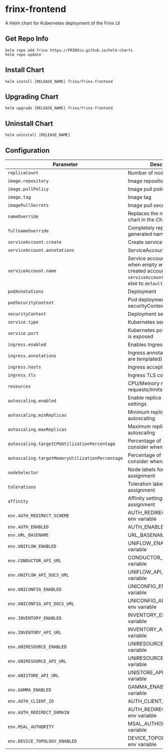 # frinx-frontend

A Helm chart for Kubernetes deployment of the Frinx UI

## Get Repo Info

```console
helm repo add frinx https://FRINXio.github.io/helm-charts
helm repo update
```

## Install Chart

```console
helm install [RELEASE_NAME] frinx/frinx-frontend
```

## Upgrading Chart

```console
helm upgrade [RELEASE_NAME] frinx/frinx-frontend
```

## Uninstall Chart

```console
helm uninstall [RELEASE_NAME]
```

## Configuration

| Parameter | Description | Default |
|-----------|-------------|---------|
| `replicaCount` | Number of nodes | `1` |
| `image.repository` | Image repository | `frinx/krakend` |
| `image.pullPolicy` | Image pull policy | `IfNotPresent` |
| `image.tag` | Image tag | `1.0.2` |
| `imagePullSecrets` | Image pull secrets | `{}` |
| `nameOverride` | Replaces the name of the chart in the Chart.yaml file | `""` |
| `fullnameOverride` |  Completely replaces the generated name | `""` |
| `serviceAccount.create` | Create service account | `true` |
| `serviceAccount.annotations` | ServiceAccount annotations | `{}` |
| `serviceAccount.name` | Service account name to use, when empty will be set to created account if `serviceAccount.create` is set else to `default` | `""` |
| `podAnnotations` | Deployment | `{}` |
| `podSecurityContext` | Pod deployment securityContext | `{}` |
| `securityContext` | Deployment securityContext | See [values.yaml](https://github.com/FRINXio/helm-charts/blob/main/charts/frinx-frontend/values.yaml#L31) |
| `service.type` | Kubernetes service type | `ClusterIP` |
| `service.port` | Kubernetes port where service is exposed | `8888` |
| `ingress.enabled` | Enables Ingress | `false` |
| `ingress.annotations` | Ingress annotations (values are templated) | `{}` |
| `ingress.hosts` | Ingress accepted hostnames  | `[]` |
| `ingress.tls` | Ingress TLS configuration | `[]` |
| `resources` | CPU/Memory resource requests/limits | `{}` |
| `autoscaling.enabled` | Enable replica autoscaling settings | `false` |
| `autoscaling.minReplicas` | Minimum replicas for the pod autoscaling | `1` |
| `autoscaling.maxReplicas` | Maximum replicas for the pod autoscaling | `100` |
| `autoscaling.targetCPUUtilizationPercentage` | Percentage of CPU to consider when autoscaling | `80` |
| `autoscaling.targetMemoryUtilizationPercentage` | Percentage of Memory to consider when autoscaling | |
| `nodeSelector` | Node labels for pod assignment | `{}` |
| `tolerations` | Toleration labels for pod assignment | `[]` |
| `affinity` | Affinity settings for pod assignment | `{}` |
| `env.AUTH_REDIRECT_SCHEME` | AUTH_REDIRECT_SCHEME env variable | `"http"` |
| `env.AUTH_ENABLED` | AUTH_ENABLED env variable | `false` |
| `env.URL_BASENAME` | URL_BASENAME env variable | `"/frinxui"` |
| `env.UNIFLOW_ENABLED` | UNIFLOW_ENABLED env variable | `true` |
| `env.CONDUCTOR_API_URL` | CONDUCTOR_API_URL env variable | `"/api/uniflow"` |
| `env.UNIFLOW_API_DOCS_URL` | UNIFLOW_API_DOCS_URL env variable | `"/api/uniflow/docs"` |
| `env.UNICONFIG_ENABLED` | UNICONFIG_ENABLED env variable | `true` |
| `env.UNICONFIG_API_DOCS_URL` | UNICONFIG_API_DOCS_URL env variable | `"/api/uniflow/docs-uniconfig"` |
| `env.INVENTORY_ENABLED` | INVENTORY_ENABLED env variable | `true` |
| `env.INVENTORY_API_URL` | INVENTORY_API_URL env variable | `"/api/inventory"` |
| `env.UNIRESOURCE_ENABLED` | UNIRESOURCE_ENABLED env variable | `true` |
| `env.UNIRESOURCE_API_URL` | UNIRESOURCE_API_URL env variable | `"/api/uniresource"` |
| `env.UNISTORE_API_URL` | UNISTORE_API_URL env variable | `"/api/unistore"` |
| `env.GAMMA_ENABLED` | GAMMA_ENABLED env variable | `false` |
| `env.AUTH_CLIENT_ID` | AUTH_CLIENT_ID env variable | `"frinx"` |
| `env.AUTH_REDIRECT_DOMAIN` | AUTH_REDIRECT_DOMAIN env variable | `localhost` |
| `env.MSAL_AUTHORITY` | MSAL_AUTHORITY env variable | `https://login.microsoftonline.com/common/` |
| `env.DEVICE_TOPOLOGY_ENABLED` | DEVICE_TOPOLOGY_ENABLED env variable | `false` |

